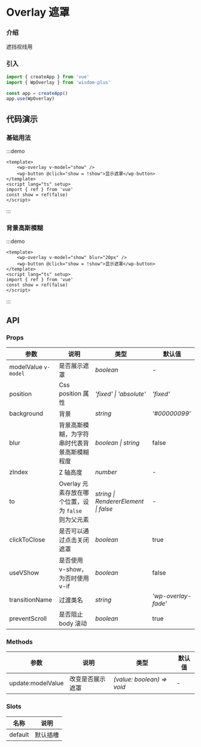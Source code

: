 # Overlay 遮罩

### 介绍

遮挡视线用

### 引入

```js
import { createApp } from 'vue'
import { WpOverlay } from 'wisdom-plus'

const app = createApp()
app.use(WpOverlay)
```

## 代码演示

### 基础用法

:::demo
```vue
<template>
    <wp-overlay v-model="show" />
    <wp-button @click="show = !show">显示遮罩</wp-button>
</template>
<script lang="ts" setup>
import { ref } from 'vue'
const show = ref(false)
</script>
```
:::

### 背景高斯模糊

:::demo
```vue
<template>
    <wp-overlay v-model="show" blur="20px" />
    <wp-button @click="show = !show">显示遮罩</wp-button>
</template>
<script lang="ts" setup>
import { ref } from 'vue'
const show = ref(false)
</script>
```
:::

## API

### Props

| 参数      | 说明           | 类型                                                                | 默认值 |
| --------- | -------------- | ------------------------------------------------------------------- | ------ |
| modelValue `v-model`      | 是否展示遮罩       | _boolean_          | -     |
| position     | Css position 属性   | _'fixed' \| 'absolute'_           | _'fixed'_      |
| background   | 背景 | _string_ | _'#00000099'_      |
| blur  | 背景高斯模糊，为字符串时代表背景高斯模糊程度       | _boolean \| string_                                                           | false  |
| zIndex      | Z 轴高度       | _number_                                                           | -   |
| to | Overlay 元素存放在哪个位置，设为 `false` 则为父元素       | _string \| RendererElement \| false_                                                    | -     |
| clickToClose | 是否可以通过点击关闭遮罩 | _boolean_ | true |
| useVShow | 是否使用 v-show，为否时使用 v-if | _boolean_ | false |
| transitionName | 过渡类名 | _string_ | _'wp-overlay-fade'_ |
| preventScroll | 是否阻止 body 滚动 | _boolean_ | true |

### Methods

| 参数      | 说明           | 类型                                                                | 默认值 |
| --------- | -------------- | ------------------------------------------------------------------- | ------ |
| update:modelValue      | 改变是否展示遮罩       | _(value: boolean) => void_          | -     |

### Slots

| 名称    | 说明     |
| ------- | -------- |
| default | 默认插槽 |